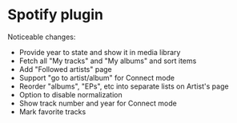 # Spotify plugin

Noticeable changes:

- Provide year to state and show it in media library
- Fetch all "My tracks" and "My albums" and sort items
- Add "Followed artists" page
- Support "go to artist/album" for Connect mode
- Reorder "albums", "EPs", etc into separate lists on Artist's page
- Option to disable normalization
- Show track number and year for Connect mode
- Mark favorite tracks
